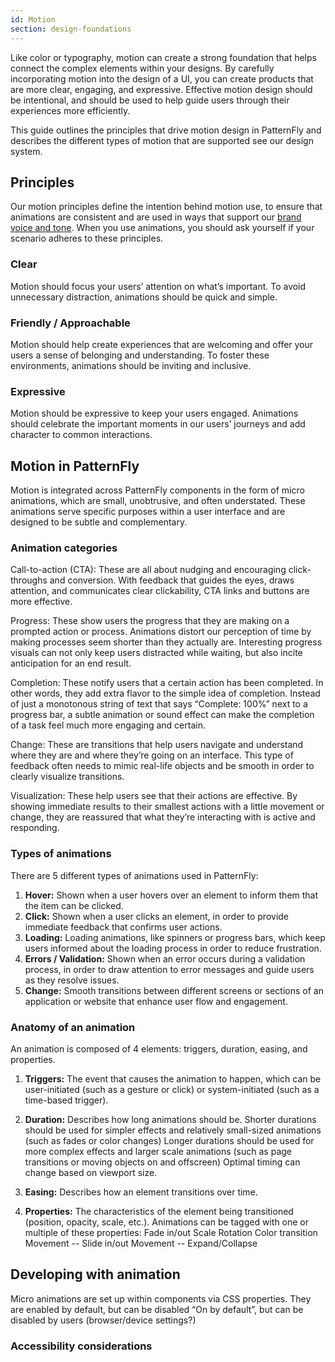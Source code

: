 ```yaml
---
id: Motion
section: design-foundations
--- 
```


Like color or typography, motion can create a strong foundation that helps connect the complex elements within your designs. By carefully incorporating motion into the design of a UI, you can create products that are more clear, engaging, and expressive.  Effective motion design should be intentional, and should be used to help guide users through their experiences more efficiently.

This guide outlines the principles that drive motion design in PatternFly and describes the different types of motion that are supported see our design system.

## Principles 
Our motion principles define the intention behind motion use, to ensure that animations are consistent and are used in ways that  support our [brand voice and tone](https://www.patternfly.org/ux-writing/brand-voice-and-tone). When you use animations, you should ask yourself if your scenario adheres to these principles.

### Clear 
Motion should focus your users’ attention on what’s important. To avoid unnecessary distraction, animations  should be quick and simple.

### Friendly / Approachable
Motion should help create experiences that are welcoming and offer your users a sense of belonging and understanding. To foster these environments, animations should be inviting and inclusive.

### Expressive
Motion should be expressive to keep your users engaged. Animations should celebrate the important moments in our users’ journeys and add character to common interactions. 

## Motion in PatternFly
Motion is integrated across PatternFly components  in the form of micro animations, which are small, unobtrusive, and often understated. These animations serve specific purposes within a user interface and are designed to be subtle and complementary.

### Animation categories

Call-to-action (CTA): These are all about nudging and encouraging click-throughs and conversion. With feedback that guides the eyes, draws attention, and communicates clear clickability, CTA links and buttons are more effective.

Progress: These show users the progress that they are making on a prompted action or process. Animations distort our perception of time by making processes seem shorter than they actually are. Interesting progress visuals can not only keep users distracted while waiting, but also incite anticipation for an end result.

Completion: These notify users that a certain action has been completed. In other words, they add extra flavor to the simple idea of completion. Instead of just a monotonous string of text that says “Complete: 100%” next to a progress bar, a subtle animation or sound effect can make the completion of a task feel much more engaging and certain.

Change: These are transitions that help users navigate and understand where they are and where they’re going on an interface. This type of feedback often needs to mimic real-life objects and be smooth in order to clearly visualize transitions.

Visualization: These help users see that their actions are effective. By showing immediate results to their smallest actions with a little movement or change, they are reassured that what they’re interacting with is active and responding.

### Types of animations
There are 5 different types of animations used in PatternFly:

1. **Hover:** Shown when a user hovers over an element to inform them that the item can be clicked.
1. **Click:**  Shown when a user clicks an element, in order to provide immediate feedback that confirms user actions.
1. **Loading:** Loading animations, like spinners or progress bars, which keep users informed about the loading process in order to reduce frustration.
1. **Errors / Validation:** Shown when an error occurs during a validation process, in order to draw attention to error messages and guide users as they resolve issues.
1. **Change:** Smooth transitions between different screens or sections of an application or website that enhance user flow and engagement.

### Anatomy of an animation 
An animation is composed of 4 elements: triggers, duration, easing, and properties.

1. **Triggers:** The event that causes the animation to happen, which can be user-initiated (such as a gesture or click) or system-initiated (such as a time-based trigger).

1. **Duration:** Describes how long animations should be. 
Shorter durations should be used for simpler effects and relatively small-sized animations (such as fades or color changes)
Longer durations should be used for more complex effects and larger scale animations (such as page transitions or moving objects on and offscreen)
Optimal timing can change based on viewport size. 

1. **Easing:** Describes how an element transitions over time.

1. **Properties:** The characteristics of the element being transitioned (position, opacity, scale, etc.). Animations can be tagged with one or multiple of these properties: 
Fade in/out
Scale
Rotation
Color transition
Movement -- Slide in/out
Movement -- Expand/Collapse

## Developing with animation 
Micro animations are set up within components via CSS properties. They are enabled by default, but can be disabled
“On by default”, but can be disabled by users (browser/device settings?)

### Accessibility considerations
